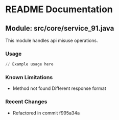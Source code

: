 # README Documentation

## Module: src/core/service_91.java

This module handles api misuse operations.

### Usage

```python
// Example usage here
```

### Known Limitations

- Method not found Different response format

### Recent Changes

- Refactored in commit f995a34a
